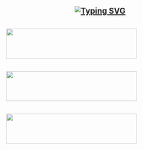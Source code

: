 <div align="center">
  
## [![Typing SVG](https://readme-typing-svg.herokuapp.com?font=Rockstar-ExtraBold&color=FF0000&lines=WELCOME+TO+INRL+MD+BOT+REPO.;CREATED+BY+FASWEEH;THIS+IS+A+MULTI+DEVICE+BOT;WITH+MORE+FEATURES;THANKS+FOR+VISITING)](https://git.io/typing-svg)


</div>

<br>
<a href="https://github.com/inrlwabot/faz-md/fork"><img align="center" src="https://imgur.com/AACjBCL.png"  height="80" width="350" /></a>
<br>
<br>
<br>
<a href="https://inrl-qr.herokuapp.com"><img align="center" src="https://imgur.com/8SL3PbD.png"             height="80" width="350" /></a>
<br>
<br>
<br>
  <a href="https://dashboard.heroku.com/new?button-url=https%3A%2F%2Fgithub.com%2F&template=https%3A%2F%2Fgithub.com%2Finrlwabot%2Ffaz-md" target="blank"><img align="center" src="https://imgur.com/t28OCR6.png"  height="80" width="350" /></a>
<br>
